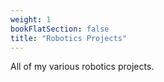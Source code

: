 ```yaml
---
weight: 1
bookFlatSection: false
title: "Robotics Projects"
---
```


All of my various robotics projects.